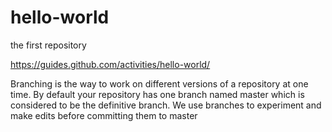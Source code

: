 # hello-world
the first repository

https://guides.github.com/activities/hello-world/

Branching is the way to work on different versions of a repository at one time.
By default your repository has one branch named master which is considered to be the definitive branch. We use branches to experiment and make edits before committing them to master
